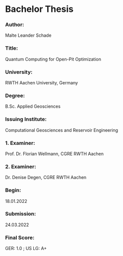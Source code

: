 # Bachelor Thesis
### Author:
Malte Leander Schade
### Title:
Quantum Computing for Open-Pit Optimization
### University:
RWTH Aachen University, Germany
### Degree:
B.Sc. Applied Geosciences
### Issuing Institute:
Computational Geosciences and Reservoir Engineering
### 1. Examiner:
Prof. Dr. Florian Wellmann, CGRE RWTH Aachen
### 2. Examiner:
Dr. Denise Degen, CGRE RWTH Aachen
### Begin:
18.01.2022
### Submission:
24.03.2022
### Final Score:
GER: 1.0 ; US LG: A+ 
